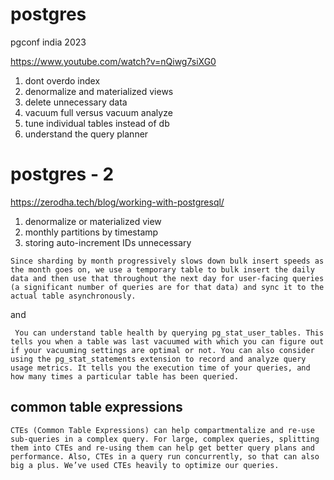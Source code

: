 
# postgres

pgconf india 2023

https://www.youtube.com/watch?v=nQiwg7siXG0

1. dont overdo index
2. denormalize and materialized views
3. delete unnecessary data
4. vacuum full versus vacuum analyze
5. tune individual tables instead of db
6. understand the query planner


# postgres - 2

https://zerodha.tech/blog/working-with-postgresql/

1. denormalize or materialized view
2. monthly partitions by timestamp
3. storing auto-increment IDs unnecessary


```
Since sharding by month progressively slows down bulk insert speeds as the month goes on, we use a temporary table to bulk insert the daily data and then use that throughout the next day for user-facing queries (a significant number of queries are for that data) and sync it to the actual table asynchronously.
```
and
```
 You can understand table health by querying pg_stat_user_tables. This tells you when a table was last vacuumed with which you can figure out if your vacuuming settings are optimal or not. You can also consider using the pg_stat_statements extension to record and analyze query usage metrics. It tells you the execution time of your queries, and how many times a particular table has been queried.
```

## common table expressions

```
CTEs (Common Table Expressions) can help compartmentalize and re-use sub-queries in a complex query. For large, complex queries, splitting them into CTEs and re-using them can help get better query plans and performance. Also, CTEs in a query run concurrently, so that can also big a plus. We’ve used CTEs heavily to optimize our queries.
```
